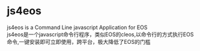 # js4eos

js4eos is a Command Line javascript Application for EOS<br>
js4eos是一个javascript命令行程序，类似EOS的cleos,以命令行的方式执行EOS命令,一键安装即可立即使用，跨平台，极大降低了EOS的门槛
